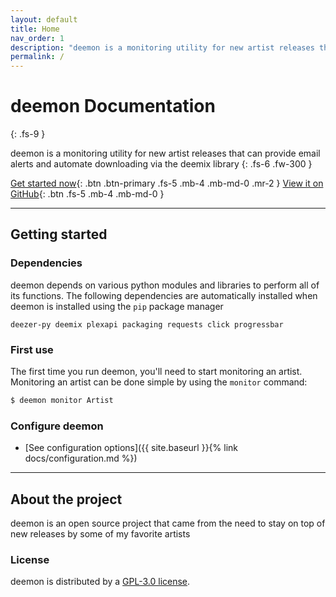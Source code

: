 ```yaml
---
layout: default
title: Home
nav_order: 1
description: "deemon is a monitoring utility for new artist releases that can provide email alerts and automate downloading via the deemix library"
permalink: /
---
```


# deemon Documentation
{: .fs-9 }

deemon is a monitoring utility for new artist releases that can provide email alerts and automate downloading via the deemix library
{: .fs-6 .fw-300 }

[Get started now](#getting-started){: .btn .btn-primary .fs-5 .mb-4 .mb-md-0 .mr-2 } [View it on GitHub](https://github.com/digitalec/deemon){: .btn .fs-5 .mb-4 .mb-md-0 }

---

## Getting started

### Dependencies

deemon depends on various python modules and libraries to perform all of its functions. The following dependencies are automatically installed when deemon is installed using the `pip` package manager

```
deezer-py deemix plexapi packaging requests click progressbar
```

### First use

The first time you run deemon, you'll need to start monitoring an artist. Monitoring an artist can be done simple by using the `monitor` command:

```bash
$ deemon monitor Artist
```

### Configure deemon

- [See configuration options]({{ site.baseurl }}{% link docs/configuration.md %})

---

## About the project

deemon is an open source project that came from the need to stay on top of new releases by some of my favorite artists

### License

deemon is distributed by a [GPL-3.0 license](https://github.com/digitalec/deemon/blob/main/LICENSE).
